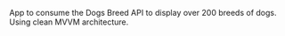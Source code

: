 App to consume the Dogs Breed API to display over 200 breeds of dogs. Using clean MVVM architecture.
